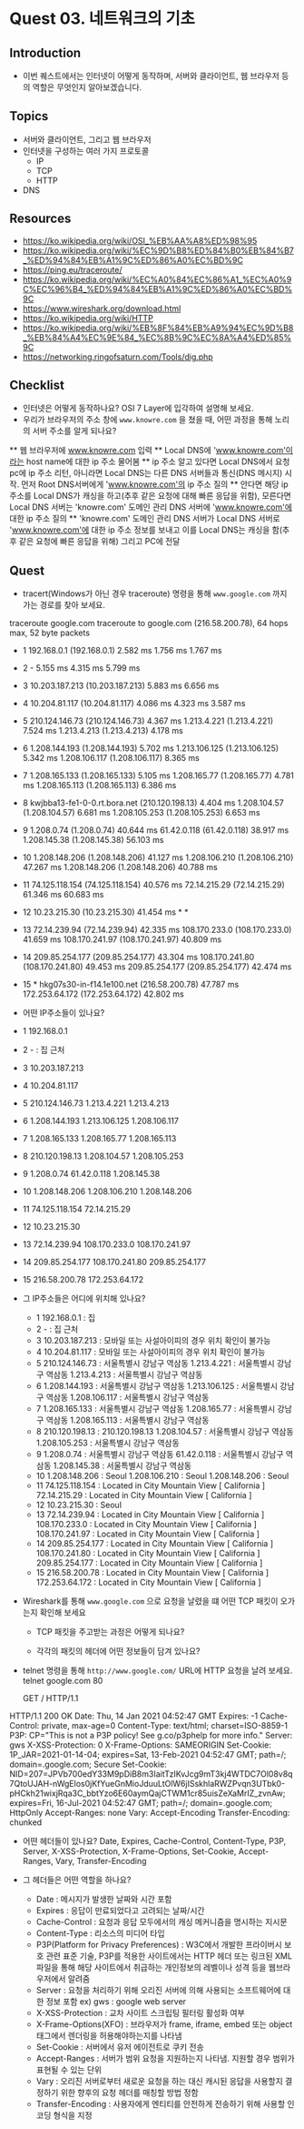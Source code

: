 # Quest 03. 네트워크의 기초

## Introduction
* 이번 퀘스트에서는 인터넷이 어떻게 동작하며, 서버와 클라이언트, 웹 브라우저 등의 역할은 무엇인지 알아보겠습니다.

## Topics
* 서버와 클라이언트, 그리고 웹 브라우저
* 인터넷을 구성하는 여러 가지 프로토콜
  * IP
  * TCP
  * HTTP
* DNS

## Resources
* https://ko.wikipedia.org/wiki/OSI_%EB%AA%A8%ED%98%95
* https://ko.wikipedia.org/wiki/%EC%9D%B8%ED%84%B0%EB%84%B7_%ED%94%84%EB%A1%9C%ED%86%A0%EC%BD%9C
* https://ping.eu/traceroute/
* https://ko.wikipedia.org/wiki/%EC%A0%84%EC%86%A1_%EC%A0%9C%EC%96%B4_%ED%94%84%EB%A1%9C%ED%86%A0%EC%BD%9C
* https://www.wireshark.org/download.html
* https://ko.wikipedia.org/wiki/HTTP
* https://ko.wikipedia.org/wiki/%EB%8F%84%EB%A9%94%EC%9D%B8_%EB%84%A4%EC%9E%84_%EC%8B%9C%EC%8A%A4%ED%85%9C
* https://networking.ringofsaturn.com/Tools/dig.php

## Checklist
* 인터넷은 어떻게 동작하나요? OSI 7 Layer에 입각하여 설명해 보세요.
* 우리가 브라우저의 주소 창에 `www.knowre.com` 을 쳤을 때, 어떤 과정을 통해 노리의 서버 주소를 알게 되나요?

** 웹 브라우저에 www.knowre.com 입력 
** Local DNS에 'www.knowre.com'이라는 host name에 대한 ip 주소 물어봄
** ip 주소 알고 있다면 Local DNS에서 요청 pc에 ip 주소 리턴, 아니라면 Local DNS는 다른 DNS 서버들과 통신(DNS 메시지) 시작. 먼저 Root DNS서버에게 'www.knowre.com'의 ip 주소 질의
** 안다면 해당 ip 주소를 Local DNS가 캐싱을 하고(추후 같은 요청에 대해 빠른 응답을 위함), 모른다면 Local DNS 서버는 'knowre.com' 도메인 관리 DNS 서버에 'www.knowre.com'에 대한 ip 주소 질의
** 'knowre.com' 도메인 관리 DNS 서버가 Local DNS 서버로 'www.knowre.com'에 대한 ip 주소 정보를 보내고 이를 Local DNS는 캐싱을 함(추후 같은 요청에 빠른 응답을 위해) 그리고 PC에 전달

## Quest
* tracert(Windows가 아닌 경우 traceroute) 명령을 통해 `www.google.com` 까지 가는 경로를 찾아 보세요.

traceroute google.com
traceroute to google.com (216.58.200.78), 64 hops max, 52 byte packets
  * 1  192.168.0.1 (192.168.0.1)  2.582 ms  1.756 ms  1.767 ms
  * 2  -  5.155 ms  4.315 ms  5.799 ms
  * 3  10.203.187.213 (10.203.187.213)  5.883 ms  6.656 ms
  * 4  10.204.81.117 (10.204.81.117)  4.086 ms  4.323 ms  3.587 ms
  * 5  210.124.146.73 (210.124.146.73)  4.367 ms
    1.213.4.221 (1.213.4.221)  7.524 ms
    1.213.4.213 (1.213.4.213)  4.178 ms
  * 6  1.208.144.193 (1.208.144.193)  5.702 ms
    1.213.106.125 (1.213.106.125)  5.342 ms
    1.208.106.117 (1.208.106.117)  8.365 ms
  * 7  1.208.165.133 (1.208.165.133)  5.105 ms
    1.208.165.77 (1.208.165.77)  4.781 ms
    1.208.165.113 (1.208.165.113)  6.386 ms
  * 8  kwjbba13-fe1-0-0.rt.bora.net (210.120.198.13)  4.404 ms
    1.208.104.57 (1.208.104.57)  6.681 ms
    1.208.105.253 (1.208.105.253)  6.653 ms
  * 9  1.208.0.74 (1.208.0.74)  40.644 ms
    61.42.0.118 (61.42.0.118)  38.917 ms
    1.208.145.38 (1.208.145.38)  56.103 ms
  * 10  1.208.148.206 (1.208.148.206)  41.127 ms
    1.208.106.210 (1.208.106.210)  47.267 ms
    1.208.148.206 (1.208.148.206)  40.788 ms
  * 11  74.125.118.154 (74.125.118.154)  40.576 ms
    72.14.215.29 (72.14.215.29)  61.346 ms  60.683 ms
  * 12  10.23.215.30 (10.23.215.30)  41.454 ms * *
  * 13  72.14.239.94 (72.14.239.94)  42.335 ms
    108.170.233.0 (108.170.233.0)  41.659 ms
    108.170.241.97 (108.170.241.97)  40.809 ms
  * 14  209.85.254.177 (209.85.254.177)  43.304 ms
    108.170.241.80 (108.170.241.80)  49.453 ms
    209.85.254.177 (209.85.254.177)  42.474 ms
  * 15  * hkg07s30-in-f14.1e100.net (216.58.200.78)  47.787 ms
    172.253.64.172 (172.253.64.172)  42.802 ms

  * 어떤 IP주소들이 있나요?

  * 1  192.168.0.1
  * 2  - : 집 근처
  * 3  10.203.187.213
  * 4  10.204.81.117
  * 5  210.124.146.73
    1.213.4.221
    1.213.4.213
  * 6  1.208.144.193
    1.213.106.125
    1.208.106.117
  * 7  1.208.165.133
    1.208.165.77
    1.208.165.113
  * 8  210.120.198.13
    1.208.104.57
    1.208.105.253
  * 9  1.208.0.74
    61.42.0.118
    1.208.145.38
  * 10  1.208.148.206
    1.208.106.210
    1.208.148.206
  * 11  74.125.118.154
    72.14.215.29
  * 12  10.23.215.30
  * 13  72.14.239.94
    108.170.233.0
    108.170.241.97
  * 14  209.85.254.177
    108.170.241.80
    209.85.254.177
  * 15  216.58.200.78
    172.253.64.172

* 그 IP주소들은 어디에 위치해 있나요?

    * 1  192.168.0.1 : 집
    * 2  - : 집 근처
    * 3  10.203.187.213 : 모바일 또는 사설아이피의 경우 위치 확인이 불가능
    * 4  10.204.81.117 : 모바일 또는 사설아이피의 경우 위치 확인이 불가능
    * 5  210.124.146.73 : 서울특별시 강남구 역삼동
    1.213.4.221 : 서울특별시 강남구 역삼동
    1.213.4.213 : 서울특별시 강남구 역삼동
    * 6  1.208.144.193 : 서울특별시 강남구 역삼동
    1.213.106.125 : 서울특별시 강남구 역삼동
    1.208.106.117 : 서울특별시 강남구 역삼동
    * 7  1.208.165.133 : 서울특별시 강남구 역삼동
    1.208.165.77 : 서울특별시 강남구 역삼동
    1.208.165.113 : 서울특별시 강남구 역삼동
    * 8  210.120.198.13 : 210.120.198.13
    1.208.104.57 : 서울특별시 강남구 역삼동
    1.208.105.253 : 서울특별시 강남구 역삼동
    * 9  1.208.0.74 : 서울특별시 강남구 역삼동
    61.42.0.118  : 서울특별시 강남구 역삼동
    1.208.145.38 : 서울특별시 강남구 역삼동
    * 10  1.208.148.206 : Seoul
    1.208.106.210 : Seoul
    1.208.148.206 : Seoul
    * 11  74.125.118.154 : Located in City Mountain View [ California ]
    72.14.215.29 : Located in City Mountain View [ California ]
    * 12  10.23.215.30 : Seoul
    * 13  72.14.239.94 : Located in City Mountain View [ California ]
    108.170.233.0 : Located in City Mountain View [ California ]
    108.170.241.97 : Located in City Mountain View [ California ]
    * 14  209.85.254.177 : Located in City Mountain View [ California ]
    108.170.241.80 : Located in City Mountain View [ California ]
    209.85.254.177 : Located in City Mountain View [ California ]
    * 15  216.58.200.78 : Located in City Mountain View [ California ]
    172.253.64.172 : Located in City Mountain View [ California ]

* Wireshark를 통해 `www.google.com` 으로 요청을 날렸을 떄 어떤 TCP 패킷이 오가는지 확인해 보세요

  * TCP 패킷을 주고받는 과정은 어떻게 되나요?

  * 각각의 패킷의 헤더에 어떤 정보들이 담겨 있나요?

* telnet 명령을 통해 `http://www.google.com/` URL에 HTTP 요청을 날려 보세요.
    telnet google.com 80

    GET / HTTP/1.1

HTTP/1.1 200 OK
Date: Thu, 14 Jan 2021 04:52:47 GMT
Expires: -1
Cache-Control: private, max-age=0
Content-Type: text/html; charset=ISO-8859-1
P3P: CP="This is not a P3P policy! See g.co/p3phelp for more info."
Server: gws
X-XSS-Protection: 0
X-Frame-Options: SAMEORIGIN
Set-Cookie: 1P_JAR=2021-01-14-04; expires=Sat, 13-Feb-2021 04:52:47 GMT; path=/; domain=.google.com; Secure
Set-Cookie: NID=207=JPVb700edY33M9pDiB8m3IaitTzIKvJcg9mT3kj4WTDC7Ol08v8q7QtoUJAH-nWgElos0jKfYueGnMioJduuLtOlW6jISskhlaRWZPvqn3UTbk0-pHCkh21wixjRqa3C_bbtYzo6E60aymQajCTWM1cr85uisZeXaMrIZ_zvnAw; expires=Fri, 16-Jul-2021 04:52:47 GMT; path=/; domain=.google.com; HttpOnly
Accept-Ranges: none
Vary: Accept-Encoding
Transfer-Encoding: chunked

  * 어떤 헤더들이 있나요?
    Date, Expires, Cache-Control, Content-Type, P3P, Server, X-XSS-Protection, X-Frame-Options, Set-Cookie, Accept-Ranges, Vary, Transfer-Encoding

  * 그 헤더들은 어떤 역할을 하나요?

    * Date : 메시지가 발생한 날짜와 시간 포함
    * Expires : 응답이 만료되었다고 고려되는 날짜/시간
    * Cache-Control : 요청과 응답 모두에서의 캐싱 메커니즘을 명시하는 지시문
    * Content-Type : 리소스의 미디어 타입
    * P3P(Platform for Privacy Preferences) : W3C에서 개발한 프라이버시 보호 관련 표준 기술, P3P를 적용한 사이트에서는 HTTP 헤더 또는 링크된 XML 파일을 통해 해당 사이트에서 취급하는 개인정보의 레벨이나 성격 등을 웹브라우저에서 알려줌
    * Server : 요청을 처리하기 위해 오리진 서버에 의해 사용되는 소프트웨어에 대한 정보 포함 ex) gws : google web server
    * X-XSS-Protection : 교차 사이트 스크립팅 필터링 활성화 여부
    * X-Frame-Options(XFO) : 브라우저가 frame, iframe, embed 또는 object 태그에서 렌더링을 허용해야하는지를 나타냄
    * Set-Cookie : 서버에서 유저 에이전트로 쿠키 전송
    * Accept-Ranges : 서버가 범위 요청을 지원하는지 나타냄. 지원할 경우 범위가 표현될 수 있는 단위
    * Vary : 오리진 서버로부터 새로운 요청을 하는 대신 캐시된 응답을 사용할지 결정하기 위한 향후의 요청 헤더를 매칭할 방법 정함
    * Transfer-Encoding : 사용자에게 엔티티를 안전하게 전송하기 위해 사용할 인코딩 형식을 지정
